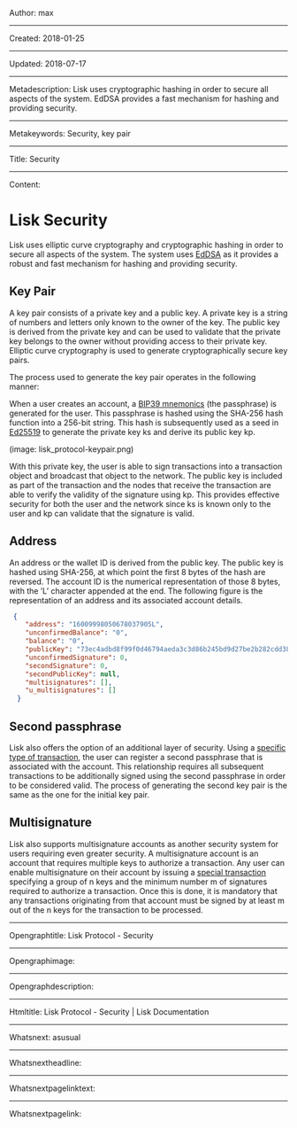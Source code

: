 Author: max

----

Created: 2018-01-25

----

Updated: 2018-07-17

----

Metadescription: Lisk uses cryptographic hashing in order to secure all aspects of the system. EdDSA provides a fast mechanism for hashing and providing security.

----

Metakeywords: Security, key pair

----

Title: Security

----

Content: 

# Lisk Security

Lisk uses elliptic curve cryptography and cryptographic hashing in order to secure all aspects of the system. The system uses [EdDSA](https://tools.ietf.org/html/rfc8032) as it provides a robust and fast mechanism for hashing and providing security.
## Key Pair
A key pair consists of a private key and a public key. A private key is a string of numbers and letters only known to the owner of the key. The public key is derived from the private key and can be used to validate that the private key belongs to the owner without providing access to their private key. Elliptic curve cryptography is used to generate cryptographically secure key pairs.

The process used to generate the key pair operates in the following manner:

When a user creates an account, a [BIP39 mnemonics](https://github.com/bitcoin/bips/blob/master/bip-0039.mediawiki) (the passphrase) is generated for the user. This passphrase is hashed using the SHA-256 hash function into a 256-bit string. This hash is subsequently used as a seed in [Ed25519](https://ed25519.cr.yp.to/) to generate the private key ks and derive its public key kp.

(image: lisk_protocol-keypair.png)

With this private key, the user is able to sign transactions into a transaction object and broadcast that object to the network. The public key is included as part of the transaction and the nodes that receive the transaction are able to verify the validity of the signature using kp. This provides effective security for both the user and the network since ks is known only to the user and kp can validate that the signature is valid.

## Address
An address or the wallet ID is derived from the public key. The public key is hashed using SHA-256, at which point the first 8 bytes of the hash are reversed. The account ID is the numerical representation of those 8 bytes, with the ’L’ character appended at the end. The following figure is the representation of an address and its associated account details.

```json
 {
    "address": "16009998050678037905L",
    "unconfirmedBalance": "0",
    "balance": "0",
    "publicKey": "73ec4adbd8f99f0d46794aeda3c3d86b245bd9d27be2b282cdd38ad21988556b",
    "unconfirmedSignature": 0,
    "secondSignature": 0,
    "secondPublicKey": null,
    "multisignatures": [],
    "u_multisignatures": []
  }
```

## Second passphrase
Lisk also offers the option of an additional layer of security. Using a  [specific type of transaction](/documentation/lisk-protocol/transactions#second-signature-registration-transaction), the user can register a second passphrase that is associated with the account. This relationship requires all subsequent transactions to be additionally signed using the second passphrase in order to be considered valid. The process of generating the second key pair is the same as the one for the initial key pair.

## Multisignature
Lisk also supports multisignature accounts as another security system for users requiring even greater security. A multisignature account is an account that requires multiple keys to authorize a transaction. Any user can enable multisignature on their account by issuing a [special transaction](/documentation/lisk-protocol/transactions#multisignature-registration-transaction) specifying a group of n keys and the minimum number m of signatures required to authorize a transaction. Once this is done, it is mandatory that any transactions originating from that account must be signed by at least m out of the n keys for the transaction to be processed.

----

Opengraphtitle: Lisk Protocol - Security

----

Opengraphimage: 

----

Opengraphdescription: 

----

Htmltitle: Lisk Protocol - Security | Lisk Documentation

----

Whatsnext: asusual

----

Whatsnextheadline: 

----

Whatsnextpagelinktext: 

----

Whatsnextpagelink: 